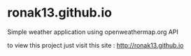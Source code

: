 # ronak13.github.io
Simple weather application using openweathermap.org API

to view this project just visit this site :  http://ronak13.github.io
